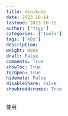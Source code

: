 ```yaml
---
title: minikube
date: 2023-10-14
lastmod: 2023-10-15
author: ['Ysyy']
categories: ['tools']
tags: ['k8s']
description: 
weight: None
draft: False
comments: True
showToc: True
TocOpen: True
hidemeta: False
disableShare: False
showbreadcrumbs: True
---
```

使用